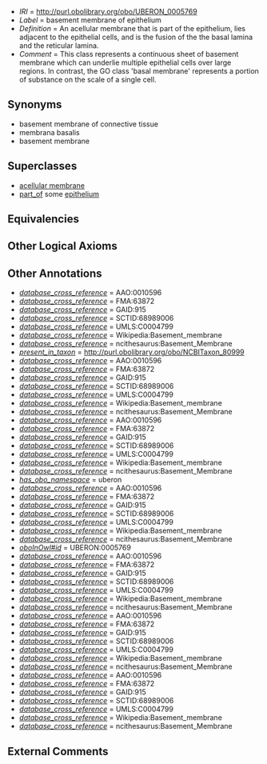  * *IRI* = http://purl.obolibrary.org/obo/UBERON_0005769
 * *Label* = basement membrane of epithelium
 * *Definition* = An acellular membrane that is part of the epithelium, lies adjacent to the epithelial cells, and is the fusion of the the basal lamina and the reticular lamina.
 * *Comment* = This class represents a continuous sheet of basement membrane which can underlie multiple epithelial cells over large regions. In contrast, the GO class 'basal membrane' represents a portion of substance on the scale of a single cell.

## Synonyms

 * basement membrane of connective tissue
 * membrana basalis
 * basement membrane

## Superclasses

 * [acellular membrane](../../UBERON/64/UBERON_0005764.md)
 * [part_of](../../BFO/50/BFO_0000050.md) some [epithelium](../../UBERON/83/UBERON_0000483.md)

## Equivalencies


## Other Logical Axioms


## Other Annotations

 * *[database_cross_reference](../../ef/oboInOwl#hasDbXref.md)* = AAO:0010596
 * *[database_cross_reference](../../ef/oboInOwl#hasDbXref.md)* = FMA:63872
 * *[database_cross_reference](../../ef/oboInOwl#hasDbXref.md)* = GAID:915
 * *[database_cross_reference](../../ef/oboInOwl#hasDbXref.md)* = SCTID:68989006
 * *[database_cross_reference](../../ef/oboInOwl#hasDbXref.md)* = UMLS:C0004799
 * *[database_cross_reference](../../ef/oboInOwl#hasDbXref.md)* = Wikipedia:Basement_membrane
 * *[database_cross_reference](../../ef/oboInOwl#hasDbXref.md)* = ncithesaurus:Basement_Membrane
 * *[present_in_taxon](../../core#present/on/core#present_in_taxon.md)* = http://purl.obolibrary.org/obo/NCBITaxon_80999
 * *[database_cross_reference](../../ef/oboInOwl#hasDbXref.md)* = AAO:0010596
 * *[database_cross_reference](../../ef/oboInOwl#hasDbXref.md)* = FMA:63872
 * *[database_cross_reference](../../ef/oboInOwl#hasDbXref.md)* = GAID:915
 * *[database_cross_reference](../../ef/oboInOwl#hasDbXref.md)* = SCTID:68989006
 * *[database_cross_reference](../../ef/oboInOwl#hasDbXref.md)* = UMLS:C0004799
 * *[database_cross_reference](../../ef/oboInOwl#hasDbXref.md)* = Wikipedia:Basement_membrane
 * *[database_cross_reference](../../ef/oboInOwl#hasDbXref.md)* = ncithesaurus:Basement_Membrane
 * *[database_cross_reference](../../ef/oboInOwl#hasDbXref.md)* = AAO:0010596
 * *[database_cross_reference](../../ef/oboInOwl#hasDbXref.md)* = FMA:63872
 * *[database_cross_reference](../../ef/oboInOwl#hasDbXref.md)* = GAID:915
 * *[database_cross_reference](../../ef/oboInOwl#hasDbXref.md)* = SCTID:68989006
 * *[database_cross_reference](../../ef/oboInOwl#hasDbXref.md)* = UMLS:C0004799
 * *[database_cross_reference](../../ef/oboInOwl#hasDbXref.md)* = Wikipedia:Basement_membrane
 * *[database_cross_reference](../../ef/oboInOwl#hasDbXref.md)* = ncithesaurus:Basement_Membrane
 * *[has_obo_namespace](../../ce/oboInOwl#hasOBONamespace.md)* = uberon
 * *[database_cross_reference](../../ef/oboInOwl#hasDbXref.md)* = AAO:0010596
 * *[database_cross_reference](../../ef/oboInOwl#hasDbXref.md)* = FMA:63872
 * *[database_cross_reference](../../ef/oboInOwl#hasDbXref.md)* = GAID:915
 * *[database_cross_reference](../../ef/oboInOwl#hasDbXref.md)* = SCTID:68989006
 * *[database_cross_reference](../../ef/oboInOwl#hasDbXref.md)* = UMLS:C0004799
 * *[database_cross_reference](../../ef/oboInOwl#hasDbXref.md)* = Wikipedia:Basement_membrane
 * *[database_cross_reference](../../ef/oboInOwl#hasDbXref.md)* = ncithesaurus:Basement_Membrane
 * *[oboInOwl#id](../../id/oboInOwl#id.md)* = UBERON:0005769
 * *[database_cross_reference](../../ef/oboInOwl#hasDbXref.md)* = AAO:0010596
 * *[database_cross_reference](../../ef/oboInOwl#hasDbXref.md)* = FMA:63872
 * *[database_cross_reference](../../ef/oboInOwl#hasDbXref.md)* = GAID:915
 * *[database_cross_reference](../../ef/oboInOwl#hasDbXref.md)* = SCTID:68989006
 * *[database_cross_reference](../../ef/oboInOwl#hasDbXref.md)* = UMLS:C0004799
 * *[database_cross_reference](../../ef/oboInOwl#hasDbXref.md)* = Wikipedia:Basement_membrane
 * *[database_cross_reference](../../ef/oboInOwl#hasDbXref.md)* = ncithesaurus:Basement_Membrane
 * *[database_cross_reference](../../ef/oboInOwl#hasDbXref.md)* = AAO:0010596
 * *[database_cross_reference](../../ef/oboInOwl#hasDbXref.md)* = FMA:63872
 * *[database_cross_reference](../../ef/oboInOwl#hasDbXref.md)* = GAID:915
 * *[database_cross_reference](../../ef/oboInOwl#hasDbXref.md)* = SCTID:68989006
 * *[database_cross_reference](../../ef/oboInOwl#hasDbXref.md)* = UMLS:C0004799
 * *[database_cross_reference](../../ef/oboInOwl#hasDbXref.md)* = Wikipedia:Basement_membrane
 * *[database_cross_reference](../../ef/oboInOwl#hasDbXref.md)* = ncithesaurus:Basement_Membrane
 * *[database_cross_reference](../../ef/oboInOwl#hasDbXref.md)* = AAO:0010596
 * *[database_cross_reference](../../ef/oboInOwl#hasDbXref.md)* = FMA:63872
 * *[database_cross_reference](../../ef/oboInOwl#hasDbXref.md)* = GAID:915
 * *[database_cross_reference](../../ef/oboInOwl#hasDbXref.md)* = SCTID:68989006
 * *[database_cross_reference](../../ef/oboInOwl#hasDbXref.md)* = UMLS:C0004799
 * *[database_cross_reference](../../ef/oboInOwl#hasDbXref.md)* = Wikipedia:Basement_membrane
 * *[database_cross_reference](../../ef/oboInOwl#hasDbXref.md)* = ncithesaurus:Basement_Membrane

## External Comments

